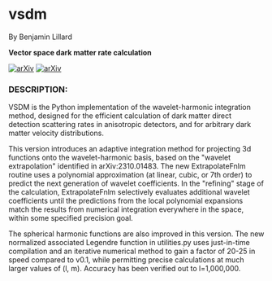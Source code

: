 # vsdm

By Benjamin Lillard

**Vector space dark matter rate calculation** 


[![arXiv](https://img.shields.io/badge/arXiv-2310.01480%20-green.svg)](https://arxiv.org/abs/2310.01480)
[![arXiv](https://img.shields.io/badge/arXiv-2310.01483%20-green.svg)](https://arxiv.org/abs/2310.01483)


### DESCRIPTION: ##########################################################

VSDM is the Python implementation of the wavelet-harmonic integration method, designed for the efficient calculation of dark matter direct detection scattering rates in anisotropic detectors, and for arbitrary dark matter velocity distributions.

This version introduces an adaptive integration method for projecting 3d functions onto the wavelet-harmonic basis, based on the "wavelet extrapolation" identified in arXiv:2310.01483. The new ExtrapolateFnlm routine uses a polynomial approximation (at linear, cubic, or 7th order) to predict the next generation of wavelet coefficients. In the "refining" stage of the calculation, ExtrapolateFnlm selectively evaluates additional wavelet coefficients until the predictions from the local polynomial expansions match the results from numerical integration everywhere in the space, within some specified precision goal.  

The spherical harmonic functions are also improved in this version. The new normalized associated Legendre function in utilities.py uses just-in-time compilation and an iterative numerical method to gain a factor of 20-25 in speed compared to v0.1, while permitting precise calculations at much larger values of (l, m). Accuracy has been verified out to l=1,000,000.



